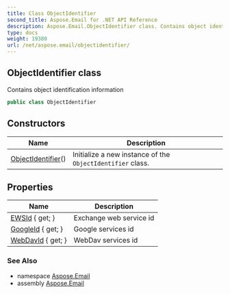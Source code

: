 ```yaml
---
title: Class ObjectIdentifier
second_title: Aspose.Email for .NET API Reference
description: Aspose.Email.ObjectIdentifier class. Contains object identification information
type: docs
weight: 19380
url: /net/aspose.email/objectidentifier/
---
```

## ObjectIdentifier class

Contains object identification information

```csharp
public class ObjectIdentifier
```

## Constructors

| Name | Description |
| --- | --- |
| [ObjectIdentifier](objectidentifier/)() | Initialize a new instance of the `ObjectIdentifier` class. |

## Properties

| Name | Description |
| --- | --- |
| [EWSId](../../aspose.email/objectidentifier/ewsid/) { get; } | Exchange web service id |
| [GoogleId](../../aspose.email/objectidentifier/googleid/) { get; } | Google services id |
| [WebDavId](../../aspose.email/objectidentifier/webdavid/) { get; } | WebDav services id |

### See Also

* namespace [Aspose.Email](../../aspose.email/)
* assembly [Aspose.Email](../../)


